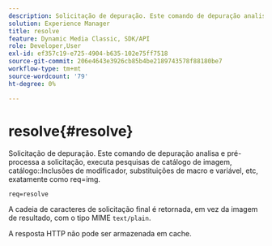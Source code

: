 ```yaml
---
description: Solicitação de depuração. Este comando de depuração analisa e pré-processa a solicitação, executa pesquisas de catálogo de imagem, inclusões de modificador de catálogo, substituições de macro e variável, etc, exatamente como req=img.
solution: Experience Manager
title: resolve
feature: Dynamic Media Classic, SDK/API
role: Developer,User
exl-id: ef357c19-e725-4904-b635-102e75ff7518
source-git-commit: 206e4643e3926cb85b4be2189743578f88180be7
workflow-type: tm+mt
source-wordcount: '79'
ht-degree: 0%

---
```


# resolve{#resolve}

Solicitação de depuração. Este comando de depuração analisa e pré-processa a solicitação, executa pesquisas de catálogo de imagem, catálogo::Inclusões de modificador, substituições de macro e variável, etc, exatamente como req=img.

`req=resolve`

A cadeia de caracteres de solicitação final é retornada, em vez da imagem de resultado, com o tipo MIME `text/plain`.

A resposta HTTP não pode ser armazenada em cache.
